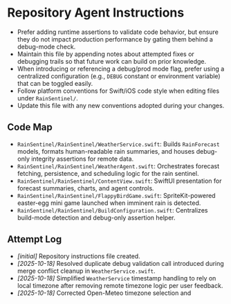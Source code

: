 # Repository Agent Instructions

- Prefer adding runtime assertions to validate code behavior, but ensure they do not impact production performance by gating them behind a debug-mode check.
- Maintain this file by appending notes about attempted fixes or debugging trails so that future work can build on prior knowledge.
- When introducing or referencing a debug/prod mode flag, prefer using a centralized configuration (e.g., `DEBUG` constant or environment variable) that can be toggled easily.
- Follow platform conventions for Swift/iOS code style when editing files under `RainSentinel/`.
- Update this file with any new conventions adopted during your changes.

## Code Map
- `RainSentinel/RainSentinel/WeatherService.swift`: Builds `RainForecast` models, formats human-readable rain summaries, and houses debug-only integrity assertions for remote data.
- `RainSentinel/RainSentinel/WeatherAgent.swift`: Orchestrates forecast fetching, persistence, and scheduling logic for the rain sentinel.
- `RainSentinel/RainSentinel/ContentView.swift`: SwiftUI presentation for forecast summaries, charts, and agent controls.
- `RainSentinel/RainSentinel/FlappyBirdGame.swift`: SpriteKit-powered easter-egg mini game launched when imminent rain is detected.
- `RainSentinel/RainSentinel/BuildConfiguration.swift`: Centralizes build-mode detection and debug-only assertion helper.

## Attempt Log
- _[initial]_ Repository instructions file created.
- _[2025-10-18]_ Resolved duplicate debug validation call introduced during merge conflict cleanup in `WeatherService.swift`.
- _[2025-10-18]_ Simplified `WeatherService` timestamp handling to rely on local timezone after removing remote timezone logic per user feedback.
- _[2025-10-18]_ Corrected Open-Meteo timezone selection and strengthened forecast window debug assertions to keep lookahead and next 24-hour tables aligned.
- _[2025-02-14]_ Adjusted summary phrasing to call out when forecasted rain falls on the next day so "tomorrow" timing is explicit.
- _[2025-02-15]_ Removed debug-only forecast tables/raw JSON, introduced flappy bird easter egg gate keyed to imminent rain, and added SpriteKit scene for gameplay.
- _[2025-02-16]_ Expanded imminent rain window to 60 minutes so the rain-delay mini game appears when next-hour rain is detected and added a debug assertion for stale forecasts.
- _[2025-02-16]_ Hardened Flappy Bird scene initialization to rebuild missing nodes and added centralized debug assertions after nil bird crash reproduced when tapping before SpriteKit finished configuring.
- _[2025-02-17]_ Rebuilt Flappy Bird physics, scoring gate collision precision, and in-game art (wings, tail, pipe caps/stripes) to better match the original feel while keeping assertions behind the debug flag.
